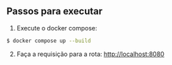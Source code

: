 ## Passos para executar

1. Execute o docker compose:
```sh
$ docker compose up --build
```

2. Faça a requisição para a rota: [http://localhost:8080](http://localhost:8080)